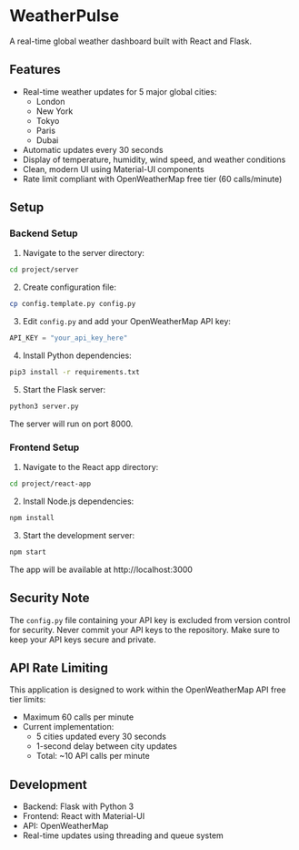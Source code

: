 # WeatherPulse

A real-time global weather dashboard built with React and Flask.

## Features

- Real-time weather updates for 5 major global cities:
  - London
  - New York
  - Tokyo
  - Paris
  - Dubai
- Automatic updates every 30 seconds
- Display of temperature, humidity, wind speed, and weather conditions
- Clean, modern UI using Material-UI components
- Rate limit compliant with OpenWeatherMap free tier (60 calls/minute)

## Setup

### Backend Setup

1. Navigate to the server directory:
```bash
cd project/server
```

2. Create configuration file:
```bash
cp config.template.py config.py
```

3. Edit `config.py` and add your OpenWeatherMap API key:
```python
API_KEY = "your_api_key_here"
```

4. Install Python dependencies:
```bash
pip3 install -r requirements.txt
```

5. Start the Flask server:
```bash
python3 server.py
```

The server will run on port 8000.

### Frontend Setup

1. Navigate to the React app directory:
```bash
cd project/react-app
```

2. Install Node.js dependencies:
```bash
npm install
```

3. Start the development server:
```bash
npm start
```

The app will be available at http://localhost:3000

## Security Note

The `config.py` file containing your API key is excluded from version control for security. Never commit your API keys to the repository. Make sure to keep your API keys secure and private.

## API Rate Limiting

This application is designed to work within the OpenWeatherMap API free tier limits:
- Maximum 60 calls per minute
- Current implementation:
  - 5 cities updated every 30 seconds
  - 1-second delay between city updates
  - Total: ~10 API calls per minute

## Development

- Backend: Flask with Python 3
- Frontend: React with Material-UI
- API: OpenWeatherMap
- Real-time updates using threading and queue system
